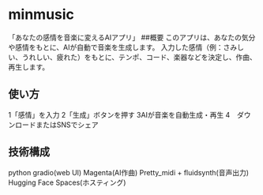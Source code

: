 # minmusic
「あなたの感情を音楽に変えるAIアプリ」
##概要
このアプリは、あなたの気分や感情をもとに、AIが自動で音楽を生成します。
入力した感情（例：さみしい、うれしい、疲れた）をもとに、テンポ、コード、楽器などを決定し、作曲、再生します。

## 使い方
1「感情」を入力
2「生成」ボタンを押す
3AIが音楽を自動生成・再生
4　ダウンロードまたはSNSでシェア

## 技術構成
python
gradio(web UI)
Magenta(AI作曲)
Pretty_midi + fluidsynth(音声出力)
Hugging Face Spaces(ホスティング)
